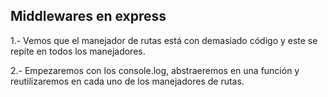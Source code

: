 ## Middlewares en express

1.- Vemos que el manejador de rutas está con demasiado código y este se repite en todos 
los manejadores.

2.- Empezaremos con los console.log, abstraeremos en una función y reutilizaremos en cada uno de los manejadores de rutas.